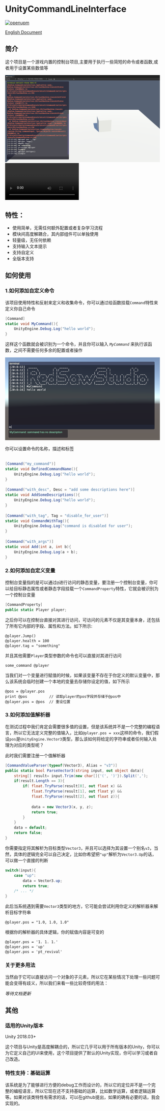# UnityCommandLineInterface

[![openupm](https://img.shields.io/npm/v/com.redsaw.commandline?label=openupm&registry_uri=https://package.openupm.com)](https://openupm.com/packages/com.redsaw.commandline/)

[English Document](./README.md)

## 简介

这个项目是一个游戏内置的控制台项目,主要用于执行一些简短的命令或者函数,或者用于设置某些数值等

<div align=center>
<img src="./Res/screen-shot.png" style="zoom:80%" />
</div>

<div>
<video src="./Res/usage.mp4" style="zoom:80%">
</div>

## 特性：
- 使用简单，无需任何额外配置或者复杂学习流程
- 模块间高度解耦合，其内部组件可以单独使用
- 轻量级，无任何依赖
- 支持输入文本提示
- 支持自定义
- 全版本支持


## 如何使用

### 1.如何添加自定义命令

该项目使用特性和反射来定义和收集命令，你可以通过给函数挂载`Command`特性来定义你自己命令

```c#
[Command]
static void MyCommand(){
    UnityEngine.Debug.Log("hello world");
}
```

这样这个函数就会被识别为一个命令，并且你可以输入 *`MyCommand`* 来执行该函数，之间不需要任何多余的配置或者操作

<div align=center>
<img src="./Res/usage-part-1.png" style="zoom:80%" />
</div>

你可以设置命令的名称，描述和标签

```c#

[Command("my_command")]
static void DefinedCommandName(){
    UnityEngine.Debug.Log("hello world");
}

[Command("with_desc", Desc = "add some descriptions here")]
static void AddSomeDescriptions(){
    UnityEngine.Debug.Log("hello world");
}

[Command("with_tag", Tag = "disable_for_user")]
static void CommandWithTag(){
    UnityEngine.Debug.Log("command is disabled for user");
}

[Command("with_args")]
static void Add(int a, int b){
    UnityEngine.Debug.Log(a + b);
}

```

### 2.如何添加自定义变量

控制台变量指的是可以通过`@`进行访问的静态变量，要注册一个控制台变量，你可以给目标静态属性或者静态字段挂载一个`CommandProperty`特性，它就会被识别为一个控制台变量

```C#
[CommandProperty]
public static Player player;
```

之后你可以在控制台直接对其进行访问，可访问的元素不仅是其变量本身，还包括了所有它内部的字段、属性和方法。如下所示:

```
@player.Jump()
@player.health = 100
@player.tag = "something"
```

并且其他需要`Player`类型参数的命令也可以直接对其进行访问
```
some_command @player
```

当我们对一个变量进行赋值的时候，如果该变量不存在于你定义的默认变量中，那么该系统会临时创建一个本地的变量去存储你设定的值，如下所示

```
@pos = @player.pos
print @pos          // 读取player的pos字段并存储于@pos中
@player.pos = @pos  // 重设位置
```

### 3.如何添加值解析器

在测试过程中我们肯定会需要很多值的设置，但是该系统并不是一个完整的编程语言，所以它无法定义完整的值输入，比如`@player.pos = xxx`这样的命令，我们假设`pos`是`UnityEngine.Vector3`类型，那么该如何将给定的字符串或者任何输入处理为对应的类型呢？

此时我们需要注册一个值解析器

```C#
[CommandValueParser(typeof(Vector3), Alias = "v3")]
public static bool ParseVector3(string input, out object data){
    string[] result= input.Trim(new char[]{'(', ')'}).Split(',');
    if(result.Length == 3){
        if( float.TryParse(result[0], out float x) && 
            float.TryParse(result[1], out float y) && 
            float.TryParse(result[2], out float z)){

            data = new Vector3(x, y, z);
            return true;
        }
    }
    data = default;
    return false;
}
```
你需要指定将其解析为目标类型`Vector3`，并且可以选择为其设置一个别名`v3`，当然，具体的逻辑完全可以自己决定，比如你希望把`"up"`解析为`Vector3.Up`的话，可以做一个直接的判断
```C#
switch(input){
    case "up":
        data = Vector3.up;
        return true;
    /* ... */
}
```
此后当系统遇到需要`Vector3`类型的地方，它可能会尝试利用你定义的解析器来解析目标字符串
```
@player.pos = "1.0, 1.0, 1.0"
```

根据你的解析器的具体逻辑，你的赋值内容是可变的

```
@player.pos = '1. 1. 1.'
@player.pos = 'up'
@player.pos = 'pt_revival'
```

### 关于更多用法

当然由于它可以直接访问一个对象的子元素，所以它在某些情况下处理一些问题可能会变得有歧义，所以我们来看一些比较奇怪的用法：

*等待文档更新*



## 其他

### 适用的Unity版本

Unity 2018.03+

这个项目与Unity是高度解耦合的，所以它几乎可以用于所有版本的Unity，你可以为它定义自己的UI来使用，这个项目提供了默认的Unity实现，你可以学习或者自己改造。

### 特性支持：基础运算

该系统是为了能够进行方便的debug工作而设计的，所以它的定位并不是一个完整的编程语言，所以它现在还不支持基础的运算，比如数学运算，或者逻辑运算等。如果对该类特性有需求的话，可以在github提出，如果的确有必要的话，我会实现的。